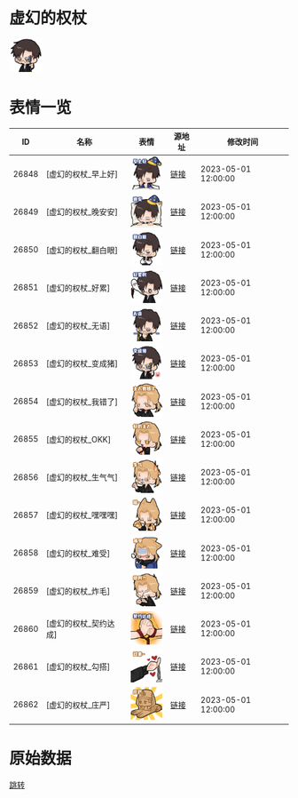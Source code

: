 # 虚幻的权杖

<img src="./cover.png" height="60" alt="cover" />

# 表情一览

|ID|名称|表情|源地址|修改时间|
|----|----|----|----|----|
|26848|[虚幻的权杖_早上好]|<img src="./pic/026848_%5B虚幻的权杖_早上好%5D.png" height="60" alt="早上好"/>|[链接](https://i0.hdslb.com/bfs/garb/c5352f0ee96e791d8cc3dc12e7e3375d7074a34b.png)|2023-05-01 12:00:00|
|26849|[虚幻的权杖_晚安安]|<img src="./pic/026849_%5B虚幻的权杖_晚安安%5D.png" height="60" alt="晚安安"/>|[链接](https://i0.hdslb.com/bfs/garb/b1c48f010958d5630769cb492f5f3756fd3de9a4.png)|2023-05-01 12:00:00|
|26850|[虚幻的权杖_翻白眼]|<img src="./pic/026850_%5B虚幻的权杖_翻白眼%5D.png" height="60" alt="翻白眼"/>|[链接](https://i0.hdslb.com/bfs/garb/f6a4934176d99a63be7338bbe97e4d2081314a3c.png)|2023-05-01 12:00:00|
|26851|[虚幻的权杖_好累]|<img src="./pic/026851_%5B虚幻的权杖_好累%5D.png" height="60" alt="好累"/>|[链接](https://i0.hdslb.com/bfs/garb/7b418e82eb63da7db0632871b51c9deb6cd8f210.png)|2023-05-01 12:00:00|
|26852|[虚幻的权杖_无语]|<img src="./pic/026852_%5B虚幻的权杖_无语%5D.png" height="60" alt="无语"/>|[链接](https://i0.hdslb.com/bfs/garb/e4850e447f1d64ac5881393dc57028bbc0f4f629.png)|2023-05-01 12:00:00|
|26853|[虚幻的权杖_变成猪]|<img src="./pic/026853_%5B虚幻的权杖_变成猪%5D.png" height="60" alt="变成猪"/>|[链接](https://i0.hdslb.com/bfs/garb/d44c049e19911ae3c11a8be059d9543ad8591be9.png)|2023-05-01 12:00:00|
|26854|[虚幻的权杖_我错了]|<img src="./pic/026854_%5B虚幻的权杖_我错了%5D.png" height="60" alt="我错了"/>|[链接](https://i0.hdslb.com/bfs/garb/02893e3a3703262500d82015b584b085a3c9db53.png)|2023-05-01 12:00:00|
|26855|[虚幻的权杖_OKK]|<img src="./pic/026855_%5B虚幻的权杖_OKK%5D.png" height="60" alt="OKK"/>|[链接](https://i0.hdslb.com/bfs/garb/114e87e7edf302265eeca064c0531c2def1dc7cd.png)|2023-05-01 12:00:00|
|26856|[虚幻的权杖_生气气]|<img src="./pic/026856_%5B虚幻的权杖_生气气%5D.png" height="60" alt="生气气"/>|[链接](https://i0.hdslb.com/bfs/garb/4f65a6e67655d595696d5cace476b663bc016f9b.png)|2023-05-01 12:00:00|
|26857|[虚幻的权杖_嘿嘿嘿]|<img src="./pic/026857_%5B虚幻的权杖_嘿嘿嘿%5D.png" height="60" alt="嘿嘿嘿"/>|[链接](https://i0.hdslb.com/bfs/garb/353353630c10f30b80c8c2215ee58c2b9042c105.png)|2023-05-01 12:00:00|
|26858|[虚幻的权杖_难受]|<img src="./pic/026858_%5B虚幻的权杖_难受%5D.png" height="60" alt="难受"/>|[链接](https://i0.hdslb.com/bfs/garb/e9d4372d7a20fd40a816b70ecc3cb3ad6029ce6b.png)|2023-05-01 12:00:00|
|26859|[虚幻的权杖_炸毛]|<img src="./pic/026859_%5B虚幻的权杖_炸毛%5D.png" height="60" alt="炸毛"/>|[链接](https://i0.hdslb.com/bfs/garb/536e557586b7f74d27337c10fe3e233cdc83f0a6.png)|2023-05-01 12:00:00|
|26860|[虚幻的权杖_契约达成]|<img src="./pic/026860_%5B虚幻的权杖_契约达成%5D.png" height="60" alt="契约达成"/>|[链接](https://i0.hdslb.com/bfs/garb/6a6a083e5dc9267afb370d685f21d779dab9bee6.png)|2023-05-01 12:00:00|
|26861|[虚幻的权杖_勾搭]|<img src="./pic/026861_%5B虚幻的权杖_勾搭%5D.png" height="60" alt="勾搭"/>|[链接](https://i0.hdslb.com/bfs/garb/e08d150692afcf15d78358507e894a4b75ce639d.png)|2023-05-01 12:00:00|
|26862|[虚幻的权杖_庄严]|<img src="./pic/026862_%5B虚幻的权杖_庄严%5D.png" height="60" alt="庄严"/>|[链接](https://i0.hdslb.com/bfs/garb/80e504ce4d66f88e260c2e8438fe0579720782b6.png)|2023-05-01 12:00:00|

# 原始数据

[跳转](./raw.json)

